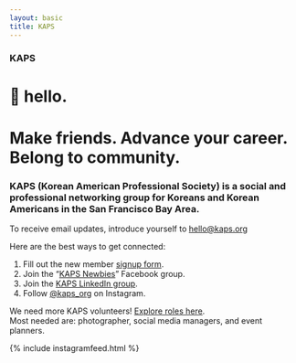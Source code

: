 ```yaml
---
layout: basic
title: KAPS
---
```


### KAPS
# 👋 hello.
# Make friends. Advance your career. Belong to community.

### KAPS (Korean American Professional Society) is a social and professional networking group for Koreans and Korean Americans in the San Francisco Bay Area.

To receive email updates, introduce yourself to [hello@kaps.org](mailto:hello@kaps.org)

Here are the best ways to get connected:
1.  Fill out the new member [signup form](https://kaps.org/signup).
2.  Join the “[KAPS Newbies](https://www.facebook.com/groups/kaps.newbies)” Facebook group.
3.  Join the [KAPS LinkedIn group](https://www.linkedin.com/groups/13793184/).
4.  Follow [@kaps_org](https://www.instagram.com/kaps_org/) on Instagram.

We need more KAPS volunteers! [Explore roles here](/volunteer). \
Most needed are: photographer, social media managers, and event planners.

{% include instagramfeed.html %}